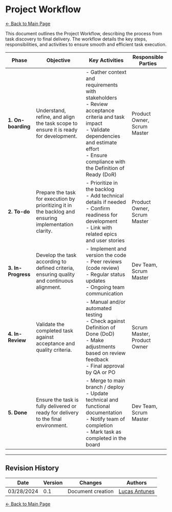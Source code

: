 # Project Workflow

[← Back to Main Page](../../index.md)

This document outlines the Project Workflow, describing the process from task discovery to final delivery. The workflow details the key steps, responsibilities, and activities to ensure smooth and efficient task execution.

| **Phase**         | **Objective**                                                                 | **Key Activities**                                                                                                                                                                                          | **Responsible Parties**           |
|-------------------|-------------------------------------------------------------------------------|-------------------------------------------------------------------------------------------------------------------------------------------------------------------------------------------------------------|-----------------------------------|
| **1. On-boarding** | Understand, refine, and align the task scope to ensure it is ready for development. | - Gather context and requirements with stakeholders <br> - Review acceptance criteria and task impact <br> - Validate dependencies and estimate effort <br> - Ensure compliance with the Definition of Ready (DoR) | Product Owner, Scrum Master         |
| **2. To-do**       | Prepare the task for execution by prioritizing it in the backlog and ensuring implementation clarity. | - Prioritize in the backlog <br> - Add technical details if needed <br> - Confirm readiness for development <br> - Link with related epics and user stories | Product Owner, Scrum Master       |
| **3. In-Progress** | Develop the task according to defined criteria, ensuring quality and continuous alignment. | - Implement and version the code <br> - Peer reviews (code review) <br> - Regular status updates <br> - Ongoing team communication | Dev Team, Scrum Master               |
| **4. In-Review**   | Validate the completed task against acceptance and quality criteria. | - Manual and/or automated testing <br> - Check against Definition of Done (DoD) <br> - Make adjustments based on review feedback <br> - Final approval by QA or PO | Scrum Master, Product Owner         |
| **5. Done**        | Ensure the task is fully delivered or ready for delivery to the final environment. | - Merge to main branch / deploy <br> - Update technical and functional documentation <br> - Notify team of completion <br> - Mark task as completed in the board | Dev Team, Scrum Master            |

---

## Revision History

| Date       | Version | Changes                           | Authors |
| ---------- | ------- | --------------------------------- | ------- |
| 03/28/2024 | 0.1     | Document creation                 |  [Lucas Antunes](https://github.com/LucasGSAntunes)        |

[← Back to Main Page](../../index.md)
